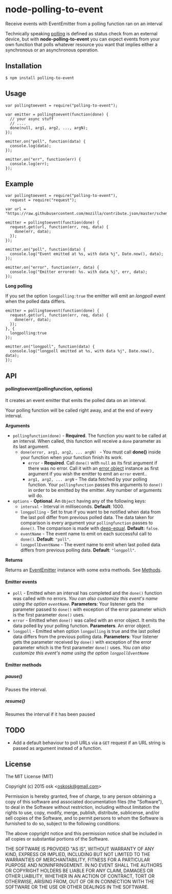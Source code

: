 # node-polling-to-event
Receive events with EventEmitter from a polling function ran on an interval


Technically speaking [polling](http://en.wikipedia.org/wiki/Polling_%28computer_science%29) is defined as status check from an external device,
but with **node-polling-to-event** you can expect events from your own function that polls whatever resource you want that implies either a synchronous or an asynchronous operation.

## Installation

    $ npm install polling-to-event

## Usage

    var pollingtoevent = require("polling-to-event");

    var emitter = pollingtoevent(function(done) {
      // your async stuff
      // ....
      done(null, arg1, arg2, ..., argN);
    });

    emitter.on("poll", function(data) {
      console.log(data);
    });

    emitter.on("err", function(err) {
      console.log(err);
    });    


## Example

    var pollingtoevent = require("polling-to-event"),
      request = require("request");

    var url = "https://raw.githubusercontent.com/mozilla/contribute.json/master/schema.json";

    emitter = pollingtoevent(function(done) {
      request.get(url, function(err, req, data) {
        done(err, data);
      });
    });

    emitter.on("poll", function(data) {
      console.log("Event emitted at %s, with data %j", Date.now(), data);
    });

    emitter.on("error", function(err, data) {
      console.log("Emitter errored: %s. with data %j", err, data);
    });

**Long polling**

  If you set the option `longpolling:true` the emitter will emit an *longpoll* event when
  the polled data differs.

    emitter = pollingtoevent(function(done) {
      request.get(url, function(err, req, data) {
        done(err, data);
      });
    }, {
      longpolling:true
    });

    emitter.on("longpoll", function(data) {
      console.log("longpoll emitted at %s, with data %j", Date.now(), data);
    });

## API

#### pollingtoevent(pollingfunction, options)

It creates an event emitter that emits the polled data on an interval.

Your polling function will be called right away, and at the end of every interval.

**Arguments**
* `pollingfunction(done)` - **Required**. The function you want to be called at an interval. When called, this function will receive a `done` parameter as its last argument.
  * `done(error, arg1, arg2, ... argN) ` - You must call **done()**  inside your function when your function finish its work.
    * `error` - **Required**. Call `done()` with `null` as its first argument if there was no error. Call it with an [error object](https://www.joyent.com/developers/node/design/errors) instance as first argument if you wish the emitter to emit an `error` event..  
    * `arg1, arg2, ... argN` - The data fetched by your polling function. Your `pollingfunction` passes this arguments to `done()` in order to be emitted by the emitter. Any number of arguments will do.  
* `options` - **Optional**. An `Object` having any of the following keys:
  * `interval` - Interval in milliseconds. **Default**: 1000.
  * `longpolling` - Set to true if you want to be notified when data from the last poll differ from previous polled data. The data taken for comparison is every argument your `pollingfunction` passes to `done()`. The comparison is made with [deep-equal](https://www.npmjs.com/package/deep-equal). **Default:** `false`.
  * `eventName` - The event name to emit on each successful call to `done()`. **Default**: `"poll"`.
  * `longpollEventName` - The event name to emit when last polled data differs from previous polling data. **Default**: `"longpoll"`.

**Returns**

Returns an [EventEmitter](http://nodejs.org/api/events.html#events_class_events_eventemitter) instance with some extra methods. See [Methods](#emitter-methods).

#### Emitter events

* `poll` - Emitted when an interval has completed and the `done()` function was called with no errors. *You can also customize this event's name using the option `eventName`*. **Parameters**: Your listener gets the parameter passed to `done()` with exception of the error parameter which is the first parameter `done()` uses.
* `error` - Emitted when `done()` was called with an error object. It emits the data polled by your polling function.  **Parameters**. An error object.
* `longpoll` - Emitted when option `longpolling` is true and the last polled data differs from the previous polling data. **Parameters**: Your listener gets the parameter received by `done()` with exception of the error parameter which is the first parameter `done()` uses. *You can also customize this event's name using the option `longpollEventName`*

#### Emitter methods

##### pause()

Pauses the interval.

##### resume()

Resumes the interval if it has been paused


## TODO

* Add a default behaviour to poll URLs via a `GET` request if an URL string is passed as argument instead of a function.

## License 

The MIT License (MIT)

Copyright (c) 2015 osk &lt;oskosk@gmail.com&gt;

Permission is hereby granted, free of charge, to any person obtaining a copy
of this software and associated documentation files (the "Software"), to deal
in the Software without restriction, including without limitation the rights
to use, copy, modify, merge, publish, distribute, sublicense, and/or sell
copies of the Software, and to permit persons to whom the Software is
furnished to do so, subject to the following conditions:

The above copyright notice and this permission notice shall be included in all
copies or substantial portions of the Software.

THE SOFTWARE IS PROVIDED "AS IS", WITHOUT WARRANTY OF ANY KIND, EXPRESS OR
IMPLIED, INCLUDING BUT NOT LIMITED TO THE WARRANTIES OF MERCHANTABILITY,
FITNESS FOR A PARTICULAR PURPOSE AND NONINFRINGEMENT. IN NO EVENT SHALL THE
AUTHORS OR COPYRIGHT HOLDERS BE LIABLE FOR ANY CLAIM, DAMAGES OR OTHER
LIABILITY, WHETHER IN AN ACTION OF CONTRACT, TORT OR OTHERWISE, ARISING FROM,
OUT OF OR IN CONNECTION WITH THE SOFTWARE OR THE USE OR OTHER DEALINGS IN THE
SOFTWARE.
